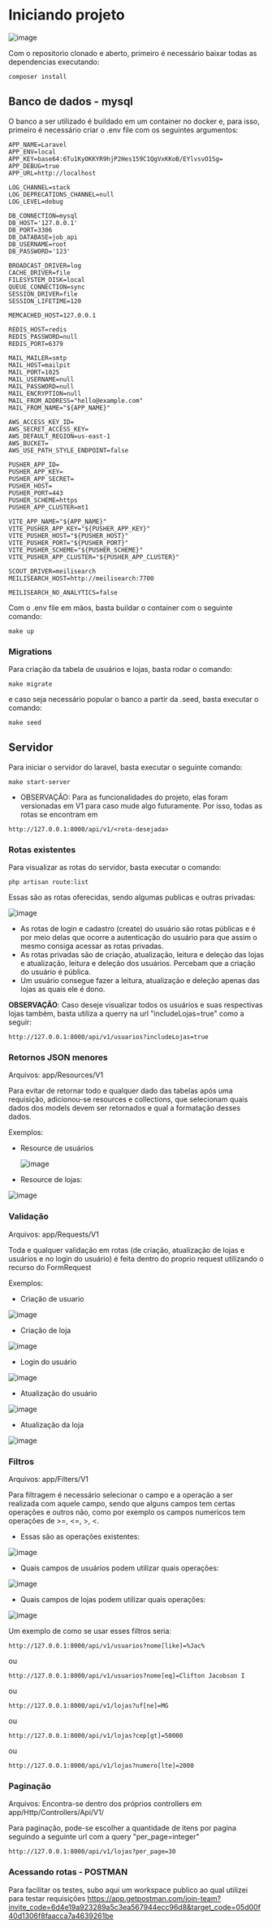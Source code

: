# Iniciando projeto
![image](https://github.com/Ktzani/Job-Application/assets/89881021/16d45ab8-01c2-4108-b56e-66571e84b064)


Com o repositorio clonado e aberto, primeiro é necessário baixar todas as dependencias executando: 
```
composer install
```

## Banco de dados - mysql
O banco a ser utilizado é buildado em um container no docker e, para isso, primeiro é necessário criar o .env file com os seguintes argumentos: 

```
APP_NAME=Laravel
APP_ENV=local
APP_KEY=base64:6Tu1KyOKKYR9hjP2Hes159C1QgVxKKoB/EYlvsvO1Sg=
APP_DEBUG=true
APP_URL=http://localhost

LOG_CHANNEL=stack
LOG_DEPRECATIONS_CHANNEL=null
LOG_LEVEL=debug

DB_CONNECTION=mysql
DB_HOST='127.0.0.1'
DB_PORT=3306
DB_DATABASE=job_api
DB_USERNAME=root
DB_PASSWORD='123'

BROADCAST_DRIVER=log
CACHE_DRIVER=file
FILESYSTEM_DISK=local
QUEUE_CONNECTION=sync
SESSION_DRIVER=file
SESSION_LIFETIME=120

MEMCACHED_HOST=127.0.0.1

REDIS_HOST=redis
REDIS_PASSWORD=null
REDIS_PORT=6379

MAIL_MAILER=smtp
MAIL_HOST=mailpit
MAIL_PORT=1025
MAIL_USERNAME=null
MAIL_PASSWORD=null
MAIL_ENCRYPTION=null
MAIL_FROM_ADDRESS="hello@example.com"
MAIL_FROM_NAME="${APP_NAME}"

AWS_ACCESS_KEY_ID=
AWS_SECRET_ACCESS_KEY=
AWS_DEFAULT_REGION=us-east-1
AWS_BUCKET=
AWS_USE_PATH_STYLE_ENDPOINT=false

PUSHER_APP_ID=
PUSHER_APP_KEY=
PUSHER_APP_SECRET=
PUSHER_HOST=
PUSHER_PORT=443
PUSHER_SCHEME=https
PUSHER_APP_CLUSTER=mt1

VITE_APP_NAME="${APP_NAME}"
VITE_PUSHER_APP_KEY="${PUSHER_APP_KEY}"
VITE_PUSHER_HOST="${PUSHER_HOST}"
VITE_PUSHER_PORT="${PUSHER_PORT}"
VITE_PUSHER_SCHEME="${PUSHER_SCHEME}"
VITE_PUSHER_APP_CLUSTER="${PUSHER_APP_CLUSTER}"

SCOUT_DRIVER=meilisearch
MEILISEARCH_HOST=http://meilisearch:7700

MEILISEARCH_NO_ANALYTICS=false
```

Com o .env file em mãos, basta buildar o container com o seguinte comando: 

```
make up
```

### Migrations
Para criação da tabela de usuários e lojas, basta rodar o comando: 

```
make migrate
```

e caso seja necessário popular o banco a partir da .seed, basta executar o comando:

```
make seed
```

## Servidor 
Para iniciar o servidor do laravel, basta executar o seguinte comando: 

```
make start-server
```

- OBSERVAÇÃO: Para as funcionalidades do projeto, elas foram versionadas em V1 para caso mude algo futuramente. Por isso, todas as rotas se encontram em
```
http://127.0.0.1:8000/api/v1/<rota-desejada>
```

### Rotas existentes
Para visualizar as rotas do servidor, basta executar o comando: 
```
php artisan route:list
```
Essas são as rotas oferecidas, sendo algumas publicas e outras privadas:

![image](https://github.com/Ktzani/Job-Application/assets/89881021/7c77aad1-0107-4dfc-8999-e9a4703e0f54)

- As rotas de login e cadastro (create) do usuário são rotas públicas e é por meio delas que ocorre a autenticação do usuário para que assim o mesmo consiga acessar as rotas privadas.
- As rotas privadas são de criação, atualização, leitura e deleçào das lojas e atualização, leitura e deleção dos usuários. Percebam que a criação do usuário é pública.
- Um usuário consegue fazer a leitura, atualização e deleção apenas das lojas as quais ele é dono.

**OBSERVAÇÃO**: Caso deseje visualizar todos os usuários e suas respectivas lojas também, basta utiliza a querry na url "includeLojas=true" como a seguir: 
```
http://127.0.0.1:8000/api/v1/usuarios?includeLojas=true
```


### Retornos JSON menores
Arquivos: app/Resources/V1

Para evitar de retornar todo e qualquer dado das tabelas após uma requisição, adicionou-se resources e collections, que selecionam quais dados dos models devem ser retornados e qual a formatação desses dados.

Exemplos:

- Resource de usuários
  
  ![image](https://github.com/Ktzani/Job-Application/assets/89881021/bab3504b-d026-4299-8a94-0f047b08d56d)

- Resource de lojas:

![image](https://github.com/Ktzani/Job-Application/assets/89881021/dc86520e-e131-4568-8d07-79d0594b723e)



### Validação
Arquivos: app/Requests/V1

Toda e qualquer validação em rotas (de criação, atualização de lojas e usuários e no login do usuário) é feita dentro do proprio request utilizando o recurso do FormRequest

Exemplos:

- Criação de usuario
  
![image](https://github.com/Ktzani/Job-Application/assets/89881021/9282a00c-db93-4ebc-a2e6-64eec7fd069b)

- Criação de loja
  
![image](https://github.com/Ktzani/Job-Application/assets/89881021/1a36bf19-4dce-4b91-b56d-c292368153bb)

- Login do usuário
  
![image](https://github.com/Ktzani/Job-Application/assets/89881021/1fe8627f-cf62-4f0e-82df-6f263811db6b)

- Atualização do usuário

![image](https://github.com/Ktzani/Job-Application/assets/89881021/765ea599-d3e8-4252-8784-8ed23eaae55d)

- Atualização da loja

![image](https://github.com/Ktzani/Job-Application/assets/89881021/63295b69-2736-4066-8239-d30b484f5db3)


### Filtros
Arquivos: app/Filters/V1

Para filtragem é necessário selecionar o campo e a operação a ser realizada com aquele campo, sendo que alguns campos tem certas operações e outros não, como por exemplo os campos numericos tem operações de >=, <=, >, <. 

- Essas são as operações existentes:
  
![image](https://github.com/Ktzani/Job-Application/assets/89881021/8230ec7b-5b84-4d2d-9aaa-1d0282ff84e6)

- Quais campos de usuários podem utilizar quais operações:
  
![image](https://github.com/Ktzani/Job-Application/assets/89881021/67cf16ae-7dfe-4421-8357-ad5b5c84500d)


- Quais campos de lojas podem utilizar quais operações:
  
![image](https://github.com/Ktzani/Job-Application/assets/89881021/b6e62f21-7587-4ac6-b996-d5d9f0ab0ffe)


Um exemplo de como se usar esses filtros seria: 

```
http://127.0.0.1:8000/api/v1/usuarios?nome[like]=%Jac%
```

ou

```
http://127.0.0.1:8000/api/v1/usuarios?nome[eq]=Clifton Jacobson I
```

ou 

```
http://127.0.0.1:8000/api/v1/lojas?uf[ne]=MG
```
ou

```
http://127.0.0.1:8000/api/v1/lojas?cep[gt]=50000
```
ou

```
http://127.0.0.1:8000/api/v1/lojas?numero[lte]=2000
```

### Paginação
Arquivos: Encontra-se dentro dos próprios controllers em app/Http/Controllers/Api/V1/

Para paginação, pode-se escolher a quantidade de itens por pagina seguindo a seguinte url com a query "per_page=integer"
```
http://127.0.0.1:8000/api/v1/lojas?per_page=30
```


### Acessando rotas - POSTMAN

Para facilitar os testes, subo aqui um workspace publico ao qual utilizei para testar requisições https://app.getpostman.com/join-team?invite_code=6d4e19a923289a5c3ea567944ecc96d8&target_code=05d00f40d1306f8faacca7a4639261be





